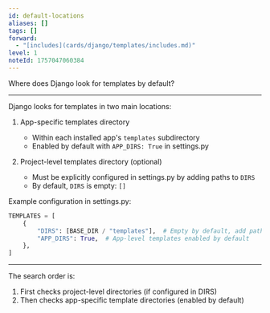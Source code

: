 ```yaml
---
id: default-locations
aliases: []
tags: []
forward:
  - "[includes](cards/django/templates/includes.md)"
level: 1
noteId: 1757047060384
---
```


Where does Django look for templates by default?

---

Django looks for templates in two main locations:

1. App-specific templates directory
   - Within each installed app's `templates` subdirectory
   - Enabled by default with `APP_DIRS: True` in settings.py

2. Project-level templates directory (optional)
   - Must be explicitly configured in settings.py by adding paths to `DIRS`
   - By default, `DIRS` is empty: `[]`

Example configuration in settings.py:

```python
TEMPLATES = [
    {
        "DIRS": [BASE_DIR / "templates"],  # Empty by default, add paths here for project-level templates, for ex, root/templates/
        "APP_DIRS": True,  # App-level templates enabled by default
    },
]
```

---

The search order is:

1. First checks project-level directories (if configured in DIRS)
2. Then checks app-specific template directories (enabled by default)
